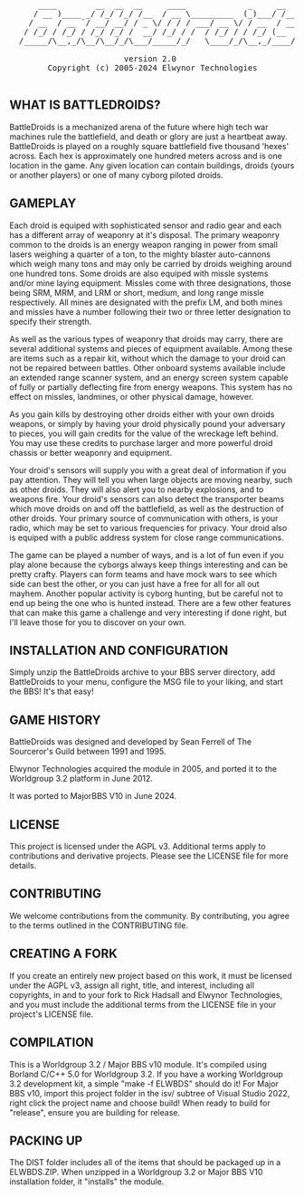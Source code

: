 <pre>

      ____        __  __  __     ____             _     __    
     / __ )____ _/ /_/ /_/ /__  / __ \_________  (_)___/ /____
    / __  / __ `/ __/ __/ / _ \/ / / / ___/ __ \/ / __  / ___/
   / /_/ / /_/ / /_/ /_/ /  __/ /_/ / /  / /_/ / / /_/ (__  ) 
  /_____/\__,_/\__/\__/_/\___/_____/_/   \____/_/\__,_/____/  
                                          
                        version 2.0
        Copyright (c) 2005-2024 Elwynor Technologies

</pre>

## WHAT IS BATTLEDROIDS?
 
 BattleDroids is a mechanized arena of the future where high tech
 war machines rule the battlefield, and death or glory are just a heartbeat
 away. BattleDroids is played on a roughly square battlefield five thousand
 'hexes' across. Each hex is approximately one hundred meters across and is
 one location in the game. Any given location can contain buildings, droids
 (yours or another players) or one of many cyborg piloted droids.
 
## GAMEPLAY
 
 Each droid is equiped with sophisticated sensor and radio gear and each
 has a different array of weaponry at it's disposal. The primary weaponry
 common to the droids is an energy weapon ranging in power from small lasers
 weighing a quarter of a ton, to the mighty blaster auto-cannons which weigh
 many tons and may only be carried by droids weighing around one hundred
 tons. Some droids are also equiped with missle systems and/or mine laying
 equipment. Missles come with three designations, those being SRM, MRM, and
 LRM or short, medium, and long range missle respectively. All mines are
 designated with the prefix LM, and both mines and missles have a number
 following their two or three letter designation to specify their strength.

 As well as the various types of weaponry that droids may carry, there are
 several additional systems and pieces of equipment available. Among these
 are items such as a repair kit, without which the damage to your droid can
 not be repaired between battles. Other onboard systems available include an
 extended range scanner system, and an energy screen system capable of fully
 or partially deflecting fire from energy weapons. This system has no effect
 on missles, landmines, or other physical damage, however.

 As you gain kills by destroying other droids either with your own droids
 weapons, or simply by having your droid physically pound your adversary to
 pieces, you will gain credits for the value of the wreckage left behind.
 You may use these credits to purchase larger and more powerful droid chassis
 or better weaponry and equipment.

 Your droid's sensors will supply you with a great deal of information if
 you pay attention. They will tell you when large objects are moving nearby,
 such as other droids. They will also alert you to nearby explosions, and to
 weapons fire. Your droid's sensors can also detect the transporter beams
 which move droids on and off the battlefield, as well as the destruction of
 other droids. Your primary source of communication with others, is your
 radio, which may be set to various frequencies for privacy. Your droid also
 is equiped with a public address system for close range communications.

 The game can be played a number of ways, and is a lot of fun even if you
 play alone because the cyborgs always keep things interesting and can be
 pretty crafty. Players can form teams and have mock wars to see which side
 can best the other, or you can just have a free for all for all out mayhem.
 Another popular activity is cyborg hunting, but be careful not to end up
 being the one who is hunted instead. There are a few other features that
 can make this game a challenge and very interesting if done right, but I'll
 leave those for you to discover on your own.

## INSTALLATION AND CONFIGURATION
 
 Simply unzip the BattleDroids archive to your BBS server directory,
 add BattleDroids to your menu, configure the MSG file to your liking, 
 and start the BBS!  It's that easy! 
 
## GAME HISTORY
 
 BattleDroids was designed and developed by Sean Ferrell of The Sourceror's
 Guild between 1991 and 1995.
 
 Elwynor Technologies acquired the module in 2005, and ported it to the
 Worldgroup 3.2 platform in June 2012.
 
 It was ported to MajorBBS V10 in June 2024.
 
  
## LICENSE

 This project is licensed under the AGPL v3. Additional terms apply to 
 contributions and derivative projects. Please see the LICENSE file for 
 more details.

## CONTRIBUTING

 We welcome contributions from the community. By contributing, you agree to the
 terms outlined in the CONTRIBUTING file.

## CREATING A FORK

 If you create an entirely new project based on this work, it must be licensed 
 under the AGPL v3, assign all right, title, and interest, including all 
 copyrights, in and to your fork to Rick Hadsall and Elwynor Technologies, and 
 you must include the additional terms from the LICENSE file in your project's 
 LICENSE file.

## COMPILATION

 This is a Worldgroup 3.2 / Major BBS v10 module. It's compiled using Borland 
 C/C++ 5.0 for Worldgroup 3.2. If you have a working Worldgroup 3.2 development 
 kit, a simple "make -f ELWBDS" should do it! For Major BBS v10, import this
 project folder in the isv/ subtree of Visual Studio 2022, right click the 
 project name and choose build! When ready to build for "release", ensure you
 are building for release.

## PACKING UP

 The DIST folder includes all of the items that should be packaged up in a 
 ELWBDS.ZIP. When unzipped in a Worldgroup 3.2 or Major BBS V10 installation 
 folder, it "installs" the module.


